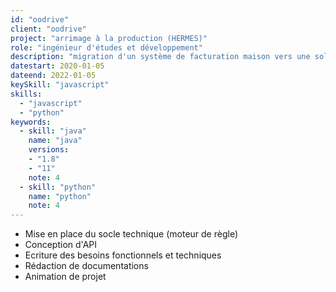 ```yaml
---
id: "oodrive"
client: "oodrive"
project: "arrimage à la production (HERMES)"
role: "ingénieur d'études et développement" 
description: "migration d'un système de facturation maison vers une solution sur étagère"
datestart: 2020-01-05
dateend: 2022-01-05
keySkill: "javascript"
skills:
  - "javascript"
  - "python"
keywords:
  - skill: "java"
    name: "java"
    versions: 
    - "1.8"
    - "11"
    note: 4
  - skill: "python"
    name: "python"
    note: 4
---
```


- Mise en place du socle technique (moteur de règle)
- Conception d'API
- Ecriture des besoins fonctionnels et techniques
- Rédaction de documentations
- Animation de projet
